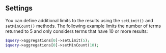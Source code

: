 ## Settings

You can define additional limits to the results using the `setLimit()` and `setMinCount()` methods.
The following example limits the number of terms returned to 5 and only considers terms that have 10 or more results:

``` php
$query->aggregations[0]->setLimit(5);
$query->aggregations[0]->setMinCount(10);
```
